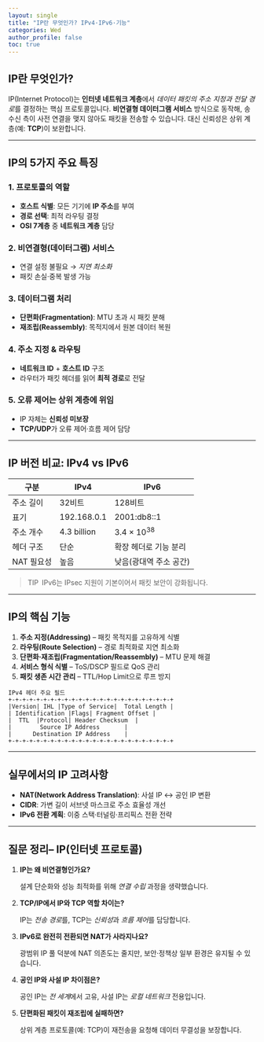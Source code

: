 ```yaml
---
layout: single
title: "IP란 무엇인가? IPv4·IPv6·기능"
categories: Wed
author_profile: false
toc: true
---
```


## IP란 무엇인가?

IP(Internet Protocol)는 **인터넷 네트워크 계층**에서 *데이터 패킷의 주소 지정과 전달 경로*를 결정하는 핵심 프로토콜입니다. **비연결형 데이터그램 서비스** 방식으로 동작해, 송수신 측이 사전 연결을 맺지 않아도 패킷을 전송할 수 있습니다. 대신 신뢰성은 상위 계층(예: **TCP**)이 보완합니다.

------

## IP의 5가지 주요 특징

### 1. 프로토콜의 역할

- **호스트 식별**: 모든 기기에 **IP 주소**를 부여
- **경로 선택**: 최적 라우팅 결정
- **OSI 7계층** 중 **네트워크 계층** 담당

### 2. 비연결형(데이터그램) 서비스

- 연결 설정 불필요 → *지연 최소화*
- 패킷 손실·중복 발생 가능

### 3. 데이터그램 처리

- **단편화(Fragmentation)**: MTU 초과 시 패킷 분해
- **재조립(Reassembly)**: 목적지에서 원본 데이터 복원

### 4. 주소 지정 & 라우팅

- **네트워크 ID** + **호스트 ID** 구조
- 라우터가 패킷 헤더를 읽어 **최적 경로**로 전달

### 5. 오류 제어는 상위 계층에 위임

- IP 자체는 **신뢰성 미보장**
- **TCP/UDP**가 오류 제어·흐름 제어 담당

------

## IP 버전 비교: IPv4 vs IPv6

| 구분       | IPv4        | IPv6                   |
| ---------- | ----------- | ---------------------- |
| 주소 길이  | 32비트      | 128비트                |
| 표기       | 192.168.0.1 | 2001:db8::1            |
| 주소 개수  | 4.3 billion | 3.4 × 10<sup>38</sup>  |
| 헤더 구조  | 단순        | 확장 헤더로 기능 분리  |
| NAT 필요성 | 높음        | 낮음(광대역 주소 공간) |

> TIP IPv6는 IPsec 지원이 기본이어서 패킷 보안이 강화됩니다.

------

## IP의 핵심 기능

1. **주소 지정(Addressing)** – 패킷 목적지를 고유하게 식별
2. **라우팅(Route Selection)** – 경로 최적화로 지연 최소화
3. **단편화·재조립(Fragmentation/Reassembly)** – MTU 문제 해결
4. **서비스 형식 식별** – ToS/DSCP 필드로 QoS 관리
5. **패킷 생존 시간 관리** – TTL/Hop Limit으로 루프 방지

```
IPv4 헤더 주요 필드
+-+-+-+-+-+-+-+-+-+-+-+-+-+-+-+-+-+-+-+-+-+-+-+
|Version| IHL |Type of Service|  Total Length |
| Identification |Flags| Fragment Offset |
|  TTL  |Protocol| Header Checksum  |
|        Source IP Address       |
|      Destination IP Address    |
+-+-+-+-+-+-+-+-+-+-+-+-+-+-+-+-+-+-+-+-+-+-+-+
```

------

## 실무에서의 IP 고려사항

- **NAT(Network Address Translation)**: 사설 IP ↔ 공인 IP 변환
- **CIDR**: 가변 길이 서브넷 마스크로 주소 효율성 개선
- **IPv6 전환 계획**: 이중 스택·터널링·프리픽스 전환 전략

------

## 질문 정리– IP(인터넷 프로토콜)

1. **IP는 왜 비연결형인가요?**

   설계 단순화와 성능 최적화를 위해 *연결 수립* 과정을 생략했습니다.

2. **TCP/IP에서 IP와 TCP 역할 차이는?**

   IP는 *전송 경로*를, TCP는 *신뢰성*과 *흐름 제어*를 담당합니다.

3. **IPv6로 완전히 전환되면 NAT가 사라지나요?**

   광범위 IP 풀 덕분에 NAT 의존도는 줄지만, 보안·정책상 일부 환경은 유지될 수 있습니다.

4. **공인 IP와 사설 IP 차이점은?**

   공인 IP는 *전 세계*에서 고유, 사설 IP는 *로컬 네트워크* 전용입니다.

5. **단편화된 패킷이 재조립에 실패하면?**

   상위 계층 프로토콜(예: TCP)이 재전송을 요청해 데이터 무결성을 보장합니다.

